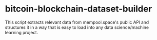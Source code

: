 # bitcoin-blockchain-dataset-builder
This script extracts relevant data from mempool.space's public API and structures it in a way that is easy to load into any data science/machine learning project.
